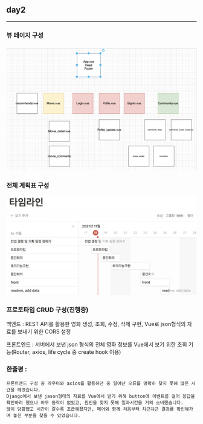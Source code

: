 ## day2

<hr>

### 뷰 페이지 구성

### ![](./screenshot/Vue구성.png)





### 전체 계획표 구성

![](./screenshot/전체일정.png)

### 프로토타입 CRUD 구성(진행중)

백엔드 : REST API를 활용한 영화 생성, 조회, 수정, 삭제 구현, Vue로 json형식의 자료를 보내기 위한 CORS 설정

프론트엔드 : 서버에서 보낸 json 형식의 전체 영화 정보를 Vue에서 보기 위한 조회 기능(Router, axios, life cycle 중 create hook  이용)



### 한줄평 : 

```
프론트엔드 구성 중 라우터와 axios를 활용하던 중 일어난 오류를 명확히 찾지 못해 많은 시간을 헤맸습니다.
Django에서 보낸 jason형태의 자료를 Vue에서 받기 위해 button에 이벤트를 걸어 응답을 확인하려 했으나 아무 동작이 없었고, 원인을 찾지 못해 일과시간을 거의 소비했습니다.
많이 당황했고 시간이 갈수록 조급해졌지만, 페어와 함께 처음부터 차근차근 결과를 확인해가며 놓친 부분을 찾을 수 있었습니다.
```



